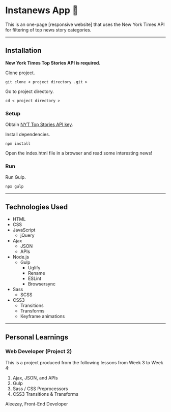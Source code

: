 # Instanews App 📰

This is an one-page [responsive website] that uses the New York Times API for filtering of top news story categories.

---

## Installation

**New York Times Top Stories API is required.**

Clone project.

```
git clone < project directory .git >
```

Go to project directory.

```
cd < project directory >
```

### Setup

Obtain [NYT Top Stories API key](https://developer.nytimes.com/get-started).

Install dependencies.

```
npm install
```

Open the index.html file in a browser and read some interesting news!

### Run

Run Gulp.

```
npx gulp
```

---

## Technologies Used

- HTML
- CSS
- JavaScript
  - jQuery
- Ajax
  - JSON
  - APIs
- Node.js
  - Gulp
    - Uglify
    - Rename
    - ESLint
    - Browsersync
- Sass
  - SCSS
- CSS3
  - Transitions
  - Transforms
  - Keyframe animations

---

## Personal Learnings

### Web Developer (Project 2)

This is a project produced from the following lessons from Week 3 to Week 4:

1. Ajax, JSON, and APIs
2. Gulp
3. Sass / CSS Preprocessors
4. CSS3 Transitions & Transforms

Aleezay, Front-End Developer
